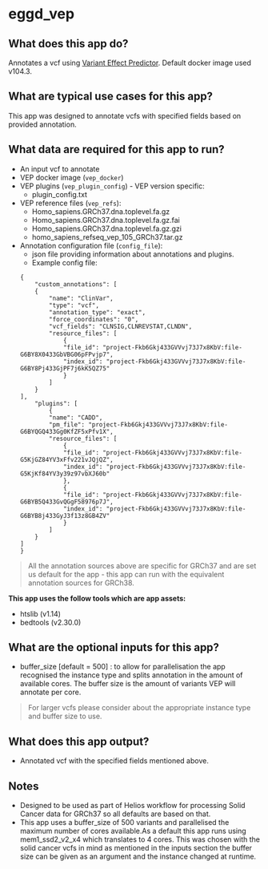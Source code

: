 # eggd_vep

## What does this app do?

Annotates a vcf using [Variant Effect Predictor](https://github.com/Ensembl/ensembl-vep). Default docker image used v104.3.

## What are typical use cases for this app?
This app was designed to annotate vcfs with specified fields based on provided annotation.


## What data are required for this app to run?
- An input vcf to annotate
- VEP docker image (`vep_docker`)
- VEP plugins (`vep_plugin_config`) - VEP version specific:
    - plugin_config.txt
- VEP reference files (`vep_refs`):
    - Homo_sapiens.GRCh37.dna.toplevel.fa.gz
    - Homo_sapiens.GRCh37.dna.toplevel.fa.gz.fai
    - Homo_sapiens.GRCh37.dna.toplevel.fa.gz.gzi
    - homo_sapiens_refseq_vep_105_GRCh37.tar.gz
- Annotation configuration file (`config_file`):
    - json file providing information about annotations and plugins.
    - Example config file:
  	```
    {
        "custom_annotations": [
        {
            "name": "ClinVar",
            "type": "vcf",
            "annotation_type": "exact",
            "force_coordinates": "0",
            "vcf_fields": "CLNSIG,CLNREVSTAT,CLNDN",
            "resource_files": [
                {
                "file_id": "project-Fkb6Gkj433GVVvj73J7x8KbV:file-G6BY8X0433GbVBG06pFPvjp7",
                "index_id": "project-Fkb6Gkj433GVVvj73J7x8KbV:file-G6BY8Pj433GjPF7j6kK5QZ75"
                }
            ]
        }
    ],
        "plugins": [
            {
            "name": "CADD",
            "pm_file": "project-Fkb6Gkj433GVVvj73J7x8KbV:file-G6BYQGQ433Gg0KfZF5xPfv1X",
            "resource_files": [
                {
                "file_id": "project-Fkb6Gkj433GVVvj73J7x8KbV:file-G5KjGZ84YV3xFfv221vJQjQZ",
                "index_id": "project-Fkb6Gkj433GVVvj73J7x8KbV:file-G5KjKf84YV3y39z97vbXJ60b"
                },
                {
                "file_id": "project-Fkb6Gkj433GVVvj73J7x8KbV:file-G6BYB5Q433GvQGgF58976p7J",
                "index_id": "project-Fkb6Gkj433GVVvj73J7x8KbV:file-G6BYB8j433GyJ3f13z8GB4ZV"
                }
            ]
        }
    ]
    }

	```
> All the annotation sources above are specific for GRCh37 and are set us default for the app - this app can run with the equivalent annotation sources for GRCh38.

__This app uses the follow tools which are app assets:__
* htslib (v1.14)
* bedtools (v2.30.0)

## What are the optional inputs for this app?
- buffer_size [default = 500] : to allow for parallelisation the app recognised the instance type and splits annotation in the amount of available cores. The buffer size is the amount of variants VEP will annotate per core.

> For larger vcfs please consider about the appropriate  instance type and buffer size to use.
## What does this app output?
- Annotated vcf with the specified fields mentioned above.

## Notes
- Designed to be used as part of Helios workflow for processing Solid Cancer data for GRCh37 so all defaults are based on that.
- This app uses a buffer_size of 500 variants and parallelised the maximum number of cores available.As a default this app runs using mem1_ssd2_v2_x4 which translates to 4 cores. This was chosen with the solid cancer vcfs in mind as mentioned in the inputs section the buffer size can be given as an argument and the instance changed at runtime.
